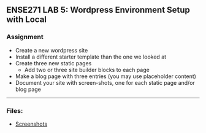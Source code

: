 ## ENSE271 LAB 5: Wordpress Environment Setup with Local

### Assignment
- Create a new wordpress site
- Install a different starter template than the one we looked at
- Create three new static pages
    - Add two or three site builder blocks to each page
- Make a blog page with three entries (you may use placeholder content)
- Document your site with screen-shots, one for each static page and/or blog page

***
### Files:

* [Screenshots](https://github.com/dav1dk1m/ENSE271-Portfolio/tree/main/LAB/lab5/Screenshots)

